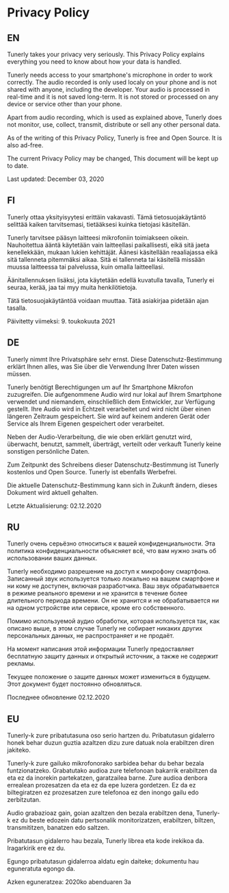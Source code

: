 # Privacy Policy

## EN
Tunerly takes your privacy very seriously. This Privacy Policy explains everything you need
to know about how your data is handled.

Tunerly needs access to your smartphone's microphone in order to work correctly.
The audio recorded is only used localy on your phone and is not shared with anyone,
including the developer. Your audio is processed in real-time and it is not saved long-term.
It is not stored or processed on any device or service other than your phone.

Apart from audio recording, which is used as explained above, Tunerly does not monitor,
use, collect, transmit, distribute or sell any other personal data.

As of the writing of this Privacy Policy, Tunerly is free and Open Source. It is also ad-free.

The current Privacy Policy may be changed, This document will be kept up to date.

Last updated: December 03, 2020

## FI
Tunerly ottaa yksityisyytesi erittäin vakavasti. Tämä tietosuojakäytäntö selittää kaiken 
tarvitsemasi, tietääksesi kuinka tietojasi käsitellän.

Tunerly tarvitsee pääsyn laitteesi mikrofoniin toimiakseen oikein. Nauhoitettua ääntä käytetään 
vain laitteellasi paikallisesti, eikä sitä jaeta kenellekkään, mukaan lukien kehittäjät. Äänesi 
käsitellään reaaliajassa eikä sitä tallenneta pitemmäksi aikaa.
Sitä ei tallenneta tai käsitellä missään muussa laitteessa tai palvelussa, kuin omalla laitteellasi.

Äänitallennuksen lisäksi, jota käytetään edellä kuvatulla tavalla, Tunerly ei seuraa, kerää, 
jaa tai myy muita henkilötietoja.

Tätä tietosuojakäytäntöä voidaan muuttaa. Tätä asiakirjaa pidetään ajan tasalla.

Päivitetty viimeksi: 9. toukokuuta 2021

## DE

Tunerly nimmt Ihre Privatsphäre sehr ernst. Diese Datenschutz-Bestimmung erklärt Ihnen
alles, was Sie über die Verwendung Ihrer Daten wissen müssen.

Tunerly benötigt Berechtigungen um auf Ihr Smartphone Mikrofon zuzugreifen.
Die aufgenommene Audio wird nur lokal auf Ihrem Smartphone verwendet und
niemandem, einschließlich dem Entwickler, zur Verfügung gestellt. Ihre Audio wird in
Echtzeit verarbeitet und wird nicht über einen längeren Zeitraum gespeichert.
Sie wird auf keinem anderen Gerät oder Service als Ihrem Eigenen gespeichert
oder verarbeitet.

Neben der Audio-Verarbeitung, die wie oben erklärt genutzt wird, überwacht, benutzt,
sammelt, überträgt, verteilt oder verkauft Tunerly keine sonstigen persönliche Daten.

Zum Zeitpunkt des Schreibens dieser Datenschutz-Bestimmung ist Tunerly kostenlos
und Open Source. Tunerly ist ebenfalls Werbefrei.

Die aktuelle Datenschutz-Bestimmung kann sich in Zukunft ändern, dieses Dokument
wird aktuell gehalten.

Letzte Aktualisierung: 02.12.2020

## RU

Tunerly очень серьёзно относиться к вашей конфиденциальности. Эта политика
конфиденциальности объясняет всё, что вам нужно знать об использовании ваших
данных.

Tunerly необходимо разрешение на доступ к микрофону смартфона.
Записанный звук используется только локально на вашем смартфоне и ни кому не
доступен, включая разработчика. Ваш звук обрабатывается в режиме реального
времени и не хранится в течение более длительного периода времени. Он не
хранится и не обрабатывается ни на одном устройстве или сервисе, кроме его
собственного.

Помимо используемой аудио обработки, которая используется так,
как описано выше, в этом случае Tunerly не собирает никаких других персональных данных,
не распространяет и не продаёт.

На момент написания этой информации Tunerly предоставляет бесплатную защиту
данных и открытый источник, а также не содержит рекламы.

Текущее положение о защите данных может измениться в
будущем. Этот документ будет постоянно обновляться.

Последнее обновление 02.12.2020

## EU

Tunerly-k zure pribatutasuna oso serio hartzen du. Pribatutasun gidalerro honek behar duzun guztia azaltzen dizu
zure datuak nola erabiltzen diren jakiteko.

Tunerly-k zure gailuko mikrofonorako sarbidea behar du behar bezala funtzionatzeko.
Grabatutako audioa zure telefonoan bakarrik erabiltzen da eta ez da inorekin partekatzen,
garatzailea barne. Zure audioa denbora errealean prozesatzen da eta ez da epe luzera gordetzen.
Ez da ez biltegiratzen ez prozesatzen zure telefonoa ez den inongo gailu edo zerbitzutan.

Audio grabazioaz gain, goian azaltzen den bezala erabiltzen dena, Tunerly-k ez du beste edozein datu pertsonalik monitorizatzen,
erabiltzen, biltzen, transmititzen, banatzen edo saltzen.

Pribatutasun gidalerro hau bezala, Tunerly librea eta kode irekikoa da. Iragarkirik ere ez du.

Egungo pribatutasun gidalerroa aldatu egin daiteke; dokumentu hau eguneratuta egongo da.

Azken eguneratzea: 2020ko abenduaren 3a
